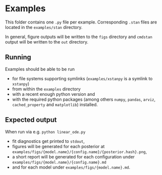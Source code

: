 # Examples

This folder contains one `.py` file per example. Corresponding `.stan` files
are located in the `examples/stan` directory.

In general, figure outputs will be written to the `figs` directory and
`cmdstan` output will be written to the `out` directory.

## Running

Examples should be able to be run

* for file systems supporting symlinks (`examples/xstanpy` is a symlink to `xstanpy`)
* from within the `examples` directory
* with a recent enough python version and
* with the required python packages (among others
`numpy`, `pandas`, `arviz`, `cached_property` and `matplotlib`) installed.

## Expected output

When run via e.g. `python linear_ode.py`

* fit diagnostics get printed to `stdout`,
* figures will be generated for each posterior at `examples/figs/{model.name}/{config.name}/{posterior.hash}.png`,
* a short report will be generated for each configuration under
`examples/figs/{model.name}/{config.name}.md`
* and for each model under `examples/figs/{model.name}.md`.
